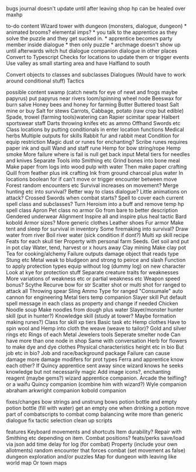 bugs
journal doesn't update until after leaving shop
hp can be healed over maxhp

to-do content
Wizard tower with dungeon  (monsters, dialogue, dungeon)
    * animated brooms? elemental imps?
    * you talk to the apprentice as they solve the puzzle and they get sucked in.
    * apprentice becomes party member inside dialogue
    * then only puzzle
    * archmage doesn't show up until afterwards
witch hut dialogue
companion dialogue in other places
Convert to Typescript
Checks for locations to update them or trigger events
Use valley as small starting area and have Halfland to south

Convert objects to classes and subclasses
Dialogues (Would have to work around conditional stuff)
Tactics

possible content
swamp (catch newts for eye of newt and frogs maybe papyrus)
put papyrus near rivers
loom/spinning wheel node
Beeswax for burn salve
Honey bees and honey for farming 
Butter
Buttered toast
Salt mine or buy
Salt for stews
Carrots, Cabbage, potato (raw crop but edible)
Spade, trowel (farming tools)watering can
Rapier scimitar spear Halbert sportswear staff 
Darts throwing knifes etc as ammo
Offhand Swords etc
Class locations by putting conditionals in enter location functions 
Medical herbs
Multiple outputs for skills
Rabbit fur and rabbit meat 
Condition for equip restriction
Magic dust or runes for enchanting?
Scribe runes requires paper ink and quill
Wand and staff rune
Hemp for bow string/rope
Hemp smoke
More failure where is fail is null get back input
Metal tiers for needles and knives 
Separate Tools into Smithing etc
Grind bones into bone meal
Make paper from logs into wood pulp with water
Then make paper crafting 
Quill from feather plus ink crafting
Ink from ground charcoal plus water
In locations boolean for if can't move or trigger encounter between move
Forest random encounters etc
Survival increases on movement?
Merge hunting etc into survival?
Better way to class dialogue?
Little animations on attack?
Crossed Swords when combat starts?
Spell to cover each current spell class and subclasses?
Turn Heroism into a buff and remove temp hp spell class
Apron
Pet class no armor
Go from bare to better description 
Gendered underwear 
Alignment 
Inspire all and inspire plus heal tactic
Bard kobold 
Armor sizes?
More generic clothes
Leather shoes 
Fur armor
Make tent and sleep for survival in inventory
Some firemaking into survival?
Draw water from river
Boil river water (sick condition if dont?)
Multi xp skill recipe 
Feats for each skull tier
Property with personal farm 
Seeds. Get soil and put in pot clay
Water, tend, harvest or x hours away 
Clay mining
Make clay pot
Tea for cooking/alchemy
Failure outputs damage object that reads type
Stung etc
Metal weak to bludgeon and strong to peirce and slash
Function to apply protection types equip without log (dummy log) on new character 
Look at kye for protection  stuff
Separate creature traits for weaknesses
More variations of weakness etc or partial weakness etc
Weapon speed bonus?
Scythe 
Recurve bow for str
Scatter shot or multi shot for ranged to attack all
Throwing spear
Sling
Ammo Type for ranged
"Consumale" auto cannon for engineering Metal tiers temp companion
Slayer skill
Put default spell message in each class as property and change if needed
Chicken Noodle soup 
Make noodles from dough plus water 
Slayer/monster hunter skill (put in hunter?)
Knowledge skill (study at tower? Maybe formation making runes?)
Class for skill xp tiers 
Basic task etc
Hemp clothes
Have to spin wool and Hemp into cloth the weave (weave to tailor)?
Gold and silver rings etc
Rings of each Metal
Jewelers tools
Seperate smelter node
Can have more than one node in shop 
Same with conversation 
Herb for flowers to make dye and dye clothes 
Physical characteristics height etc in bio
But job etc in bio?
Job and race/background package
Failure can cause damage
more damage modifers for prot types
Ferra and apprentice know each other?
If Quincy apprentice sent away since wizard knows he seeks knowledge but not necessarily magic
Add image icons?,
enchanting reagent (maybe gems?)
wizard apprentice companion. Arcade the teifling? or a waifu
Quincy companion (combine him with wizard?)
Wyle companion
abraham arkwright companion
kobold companion

fixes/changes
bow strings and unstrung bows
potion bottle and empty potion bottle (fill with water) get an empty one when drinking a potion
move part of combatscripts to combat comp
balancing
write more than generic dialogue
fix tactic selection
clean up scripts

features
Keyboard movements and shortcuts
Item durability?
Repair with Smithing etc depending on item.
Combat positions?
feats/perks
save/load via json
add time delay for log (for combat)
Property (include your own allotments)
random encounter that forces combat (set movement as false)
dungeon exploration and/or puzzles
Map for dungeon with leaving like world map
Or town maps